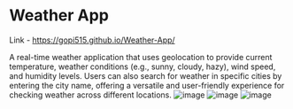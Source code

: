 # Weather App
 
Link - https://gopi515.github.io/Weather-App/


A real-time weather application that uses geolocation to provide current
temperature, weather conditions (e.g., sunny, cloudy, hazy), wind speed, and
humidity levels. Users can also search for weather in specific cities by
entering the city name, offering a versatile and user-friendly experience for
checking weather across different locations.
![image](https://github.com/user-attachments/assets/8130f6e3-fa56-4390-babb-7efee798e9da)
![image](https://github.com/user-attachments/assets/fe203fcc-7df1-4c22-94ef-fe548850c7f4)
![image](https://github.com/user-attachments/assets/72748786-3992-4d5f-a3cd-b3a7d156057b)


